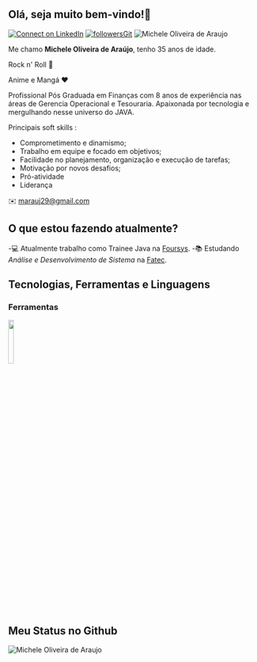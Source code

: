 ## Olá, seja muito bem-vindo!👋



[ ![Connect on LinkedIn](https://img.shields.io/badge/--linkedin?label=LinkedIn&logo=LinkedIn&style=social)](https://www.linkedin.com/in/michele-oliveira-de-araujo-63b631106/) [![followersGit](https://img.shields.io/github/followers/micheleara?style=social)](https://github.com/micheleara) <img src="https://komarev.com/ghpvc/?username=micheleara&label=Profile%20views&color=0e75b6&style=social" alt="Michele Oliveira de Araujo" />



Me chamo **Michele Oliveira de Araújo**, tenho 35 anos de idade.

Rock n' Roll 🤘

Anime e Mangá ❤️

Profissional Pós Graduada em Finanças com 8 anos de experiência nas áreas de Gerencia Operacional e Tesouraria.
Apaixonada por tecnologia e mergulhando nesse universo do JAVA. 

Principais soft skills :

- Comprometimento e dinamismo;
- Trabalho em equipe e focado em objetivos;
- Facilidade no planejamento, organização e execução de tarefas;
- Motivação por novos desafios;
- Pró-atividade
- Liderança

✉️ marauj29@gmail.com 

## O que estou fazendo atualmente?

-💻 Atualmente trabalho como Trainee Java na [Foursys](https://www.foursys.com.br). 
-📚 Estudando *Análise e Desenvolvimento de Sistema* na [Fatec](http://www.fateccarapicuiba.edu.br).


## Tecnologias, Ferramentas e Linguagens

### Ferramentas

<code><img width="15%" src="https://www.vectorlogo.zone/logos/java/java-ar21.svg"></code>

## Meu Status no Github
<img align="center" src="https://github-readme-stats.vercel.app/api?username=micheleara&show_icons=true&locale=en" alt="Michele Oliveira de Araujo" />